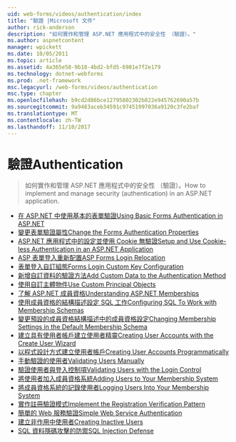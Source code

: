 ```yaml
---
uid: web-forms/videos/authentication/index
title: "驗證 |Microsoft 文件"
author: rick-anderson
description: "如何實作和管理 ASP.NET 應用程式中的安全性 （驗證）。"
ms.author: aspnetcontent
manager: wpickett
ms.date: 10/05/2011
ms.topic: article
ms.assetid: 4a365e58-9b18-4bd2-bfd5-6981e7f2e179
ms.technology: dotnet-webforms
ms.prod: .net-framework
msc.legacyurl: /web-forms/videos/authentication
msc.type: chapter
ms.openlocfilehash: b9cd2d86bce12795802302b822e945762690a57b
ms.sourcegitcommit: 9a9483aceb34591c97451997036a9120c3fe2baf
ms.translationtype: MT
ms.contentlocale: zh-TW
ms.lasthandoff: 11/10/2017
---
```

<a name="authentication"></a><span data-ttu-id="9fe53-103">驗證</span><span class="sxs-lookup"><span data-stu-id="9fe53-103">Authentication</span></span>
====================
> <span data-ttu-id="9fe53-104">如何實作和管理 ASP.NET 應用程式中的安全性 （驗證）。</span><span class="sxs-lookup"><span data-stu-id="9fe53-104">How to implement and manage security (authentication) in an ASP.NET application.</span></span>


- [<span data-ttu-id="9fe53-105">在 ASP.NET 中使用基本的表單驗證</span><span class="sxs-lookup"><span data-stu-id="9fe53-105">Using Basic Forms Authentication in ASP.NET</span></span>](using-basic-forms-authentication-in-aspnet.md)
- [<span data-ttu-id="9fe53-106">變更表單驗證屬性</span><span class="sxs-lookup"><span data-stu-id="9fe53-106">Change the Forms Authentication Properties</span></span>](how-to-change-the-forms-authentication-properties.md)
- [<span data-ttu-id="9fe53-107">ASP.NET 應用程式中的設定並使用 Cookie 無驗證</span><span class="sxs-lookup"><span data-stu-id="9fe53-107">Setup and Use Cookie-less Authentication in an ASP.NET Application</span></span>](how-to-setup-and-use-cookie-less-authentication-in-an-aspnet-application.md)
- [<span data-ttu-id="9fe53-108">ASP 表單登入重新配置</span><span class="sxs-lookup"><span data-stu-id="9fe53-108">ASP Forms Login Relocation</span></span>](asp-forms-login-relocation.md)
- [<span data-ttu-id="9fe53-109">表單登入自訂組態</span><span class="sxs-lookup"><span data-stu-id="9fe53-109">Forms Login Custom Key Configuration</span></span>](forms-login-custom-key-configuration.md)
- [<span data-ttu-id="9fe53-110">新增自訂資料的驗證方法</span><span class="sxs-lookup"><span data-stu-id="9fe53-110">Add Custom Data to the Authentication Method</span></span>](add-custom-data-to-the-authentication-method.md)
- [<span data-ttu-id="9fe53-111">使用自訂主體物件</span><span class="sxs-lookup"><span data-stu-id="9fe53-111">Use Custom Principal Objects</span></span>](use-custom-principal-objects.md)
- [<span data-ttu-id="9fe53-112">了解 ASP.NET 成員資格</span><span class="sxs-lookup"><span data-stu-id="9fe53-112">Understanding ASP.NET Memberships</span></span>](understanding-aspnet-memberships.md)
- [<span data-ttu-id="9fe53-113">使用成員資格的結構描述設定 SQL 工作</span><span class="sxs-lookup"><span data-stu-id="9fe53-113">Configuring SQL To Work with Membership Schemas</span></span>](configuring-sql-to-work-with-membership-schemas.md)
- [<span data-ttu-id="9fe53-114">變更預設的成員資格結構描述中的成員資格設定</span><span class="sxs-lookup"><span data-stu-id="9fe53-114">Changing Membership Settings in the Default Membership Schema</span></span>](changing-membership-settings-in-the-default-membership-schema.md)
- [<span data-ttu-id="9fe53-115">建立具有使用者帳戶建立使用者精靈</span><span class="sxs-lookup"><span data-stu-id="9fe53-115">Creating User Accounts with the Create User Wizard</span></span>](creating-user-accounts-with-the-create-user-wizard.md)
- [<span data-ttu-id="9fe53-116">以程式設計方式建立使用者帳戶</span><span class="sxs-lookup"><span data-stu-id="9fe53-116">Creating User Accounts Programmatically</span></span>](creating-user-accounts-programmatically.md)
- [<span data-ttu-id="9fe53-117">手動驗證的使用者</span><span class="sxs-lookup"><span data-stu-id="9fe53-117">Validating Users Manually</span></span>](validating-users-manually.md)
- [<span data-ttu-id="9fe53-118">驗證使用者與登入控制項</span><span class="sxs-lookup"><span data-stu-id="9fe53-118">Validating Users with the Login Control</span></span>](validating-users-with-the-login-control.md)
- [<span data-ttu-id="9fe53-119">將使用者加入成員資格系統</span><span class="sxs-lookup"><span data-stu-id="9fe53-119">Adding Users to Your Membership System</span></span>](adding-users-to-your-membership-system.md)
- [<span data-ttu-id="9fe53-120">將成員資格系統的記錄使用者</span><span class="sxs-lookup"><span data-stu-id="9fe53-120">Logging Users Into Your Membership System</span></span>](logging-users-into-your-membership-system.md)
- [<span data-ttu-id="9fe53-121">實作註冊驗證模式</span><span class="sxs-lookup"><span data-stu-id="9fe53-121">Implement the Registration Verification Pattern</span></span>](implement-the-registration-verification-pattern.md)
- [<span data-ttu-id="9fe53-122">簡單的 Web 服務驗證</span><span class="sxs-lookup"><span data-stu-id="9fe53-122">Simple Web Service Authentication</span></span>](simple-web-service-authentication.md)
- [<span data-ttu-id="9fe53-123">建立非作用中使用者</span><span class="sxs-lookup"><span data-stu-id="9fe53-123">Creating Inactive Users</span></span>](creating-inactive-users.md)
- [<span data-ttu-id="9fe53-124">SQL 資料隱碼攻擊的防禦</span><span class="sxs-lookup"><span data-stu-id="9fe53-124">SQL Injection Defense</span></span>](sql-injection-defense.md)
